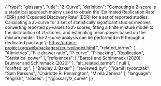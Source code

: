 {
    "type": "glossary",
    "title": "Z-Curve",
    "definition": "Computing a Z-score is a statistical approach mainly used to obtain the ‘Estimated Replication Rate’ (ERR) and ‘Expected Discovery Rate’ (EDR) for a set of reported studies. Calculating a *z*\\-curve for a set of statistically significant studies involves converting reported *p*\\-values to *z*\\-scores, fitting a finite mixture model to the distribution of *z*\\-scores, and estimating mean power based on the mixture model. The Z-curve analysis can be performed in R through a dedicated package \\- https://cran.r-project.org/web/packages/zcurve/index.html.",
    "related_terms": [
        "Altmetrics",
        "File drawer ratio",
        "P-curve",
        "P-hacking",
        "Replication",
        "Statistical power"
    ],
    "references": [
        "Bartoš and Schimmack (2020); Brunner and Schimmack (2020)"
    ],
    "alt_related_terms": [
        null
    ],
    "drafted_by": [
        "Bradley J. Baker"
    ],
    "reviewed_by": [
        "Kamil Izydorczak",
        "Sam Parsons",
        "Charlotte R. Pennington",
        "Mirela Zaneva"
    ],
    "language": "english",
    "aliases": [
        "/glossary/z_curve"
    ]
}